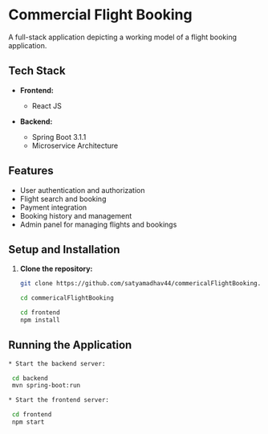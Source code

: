# Commercial Flight Booking
A full-stack application depicting a working model of a flight booking application.

## Tech Stack

- **Frontend:**
  - React JS
  
- **Backend:**
  - Spring Boot 3.1.1
  - Microservice Architecture

## Features

- User authentication and authorization
- Flight search and booking
- Payment integration
- Booking history and management
- Admin panel for managing flights and bookings

## Setup and Installation

1. **Clone the repository:**
   ```sh
   git clone https://github.com/satyamadhav44/commericalFlightBooking.git

   cd commericalFlightBooking

   cd frontend
   npm install

 ## Running the Application
  ```sh
 * Start the backend server:

   cd backend
   mvn spring-boot:run

 * Start the frontend server:

   cd frontend
   npm start   
   

   
